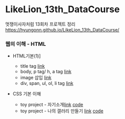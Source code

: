 # LikeLion_13th_DataCourse
멋쟁이사자처럼 13회차 프로젝트 정리
https://hyungonn.github.io/LikeLion_13th_DataCourse/

### 웹의 이해 -  HTML
 - HTML기본(1)]
    * title tag [link](https://github.com/HyungonN/LikeLion_13th_DataCourse/blob/main/web_html/20210903_exp1_html_title.html)
    * body, p tag/ h, a tag [link](https://github.com/HyungonN/LikeLion_13th_DataCourse/blob/main/web_html/20210903_exp2_body.html)
    * image 삽입 [link](https://github.com/HyungonN/LikeLion_13th_DataCourse/blob/main/web_html/20210903_exp3_image.html)
    * div, span, ul, ol, li tag [link](https://github.com/HyungonN/LikeLion_13th_DataCourse/blob/main/web_html/20210903_exp4_Div_span.html)
   
 - CSS 기본 이해   
   * toy project - 자기소개[link](https://hyungonn.github.io/LikeLion_13th_DataCourse/01_web_html/20210903_exp5_main.html)  [code](https://github.com/HyungonN/LikeLion_13th_DataCourse/blob/main/01_web_html/20210903_exp5_main.html)
   * toy project - 나의 갤러리 만들기 [link](https://hyungonn.github.io/LikeLion_13th_DataCourse/02_css_gallery/css_practice/10css_gallery.html) [code](https://github.com/HyungonN/LikeLion_13th_DataCourse/blob/main/02_css_gallery/css_practice/10css_gallery.html)
   

